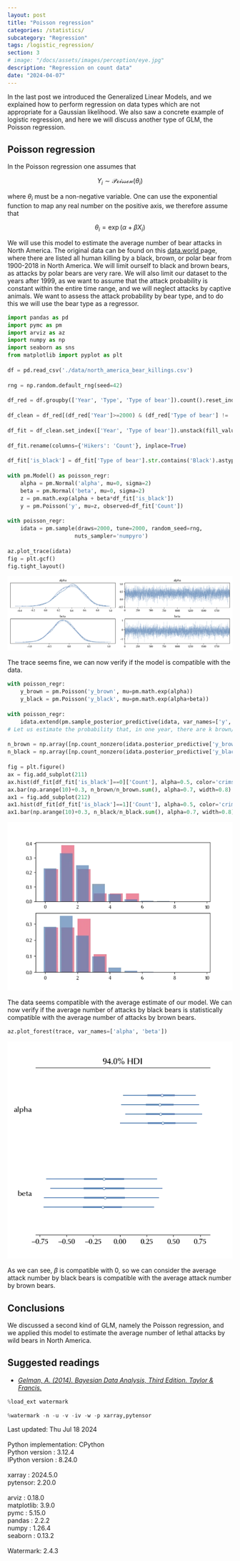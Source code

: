 ```yaml
---
layout: post
title: "Poisson regression"
categories: /statistics/
subcategory: "Regression"
tags: /logistic_regression/
section: 3
# image: "/docs/assets/images/perception/eye.jpg"
description: "Regression on count data"
date: "2024-04-07"
---
```


In the last post we introduced the Generalized Linear Models,
and we explained how to perform regression on data types which are
not appropriate for a Gaussian likelihood.
We also saw a concrete example of logistic regression, and here we will
discuss another type of GLM, the Poisson regression.

## Poisson regression

In the Poisson regression one assumes that

$$
Y_i \sim \mathcal{Poisson}(\theta_i)
$$

where $\theta_i$ must be a non-negative variable. One can 
use the exponential function to map any real number on the
positive axis, we therefore assume that

$$
\theta_i = \exp\left(\alpha + \beta X_i\right)
$$

We will use this model to estimate the average number of
bear attacks in North America.
The original data can be found on this [data.world
](https://data.world/ajsanne/north-america-bear-killings/workspace/file?filename=north_america_bear_killings.csv)
page, where there are listed all human killing by a black, brown, or polar bear from 1900-2018 in North America.
We will limit ourself to black and brown bears, as attacks by polar bears are very rare.
We will also limit our dataset to the years after 1999, as we want to assume that the attack probability
is constant within the entire time range, and we will neglect attacks by captive animals.
We want to assess the attack probability by bear type, and to do this we will use the bear type
as a regressor.

```python
import pandas as pd
import pymc as pm
import arviz as az
import numpy as np
import seaborn as sns
from matplotlib import pyplot as plt

df = pd.read_csv('./data/north_america_bear_killings.csv')

rng = np.random.default_rng(seed=42)

df_red = df.groupby(['Year', 'Type', 'Type of bear']).count().reset_index()[['Year', 'Type', 'Type of bear', 'Hikers']]

df_clean = df_red[(df_red['Year']>=2000) & (df_red['Type of bear'] != 'Polar Bear')& (df_red['Type'] != 'Captive')]

df_fit = df_clean.set_index(['Year', 'Type of bear']).unstack(fill_value=0).stack().reset_index()[['Year', 'Type of bear', 'Hikers']]

df_fit.rename(columns={'Hikers': 'Count'}, inplace=True)

df_fit['is_black'] = df_fit['Type of bear'].str.contains('Black').astype(int)

with pm.Model() as poisson_regr:
    alpha = pm.Normal('alpha', mu=0, sigma=2)
    beta = pm.Normal('beta', mu=0, sigma=2)
    z = pm.math.exp(alpha + beta*df_fit['is_black'])
    y = pm.Poisson('y', mu=z, observed=df_fit['Count'])

with poisson_regr:
    idata = pm.sample(draws=2000, tune=2000, random_seed=rng,
                     nuts_sampler='numpyro')

az.plot_trace(idata)
fig = plt.gcf()
fig.tight_layout()
```

![The trace of the Poisson model](/docs/assets/images/statistics/poisson_glm/trace.webp)

The trace seems fine, we can now verify if the model is compatible with the data.

```python
with poisson_regr:
    y_brown = pm.Poisson('y_brown', mu=pm.math.exp(alpha))
    y_black = pm.Poisson('y_black', mu=pm.math.exp(alpha+beta))
    
with poisson_regr:
    idata.extend(pm.sample_posterior_predictive(idata, var_names=['y', 'y_brown', 'y_black'], random_seed=rng))
# Let us estimate the probability that, in one year, there are k brown/black bear attacks 

n_brown = np.array([np.count_nonzero(idata.posterior_predictive['y_brown'].values.reshape(-1)==k) for k in range(10)])
n_black = np.array([np.count_nonzero(idata.posterior_predictive['y_black'].values.reshape(-1)==k) for k in range(10)])

fig = plt.figure()
ax = fig.add_subplot(211)
ax.hist(df_fit[df_fit['is_black']==0]['Count'], alpha=0.5, color='crimson', density=True, bins=np.arange(10), width=0.8)
ax.bar(np.arange(10)+0.3, n_brown/n_brown.sum(), alpha=0.7, width=0.8)
ax1 = fig.add_subplot(212)
ax1.hist(df_fit[df_fit['is_black']==1]['Count'], alpha=0.5, color='crimson', density=True, bins=np.arange(10), width=0.8)
ax1.bar(np.arange(10)+0.3, n_black/n_black.sum(), alpha=0.7, width=0.8)
```

![The posterior predictive of the Poisson model](/docs/assets/images/statistics/poisson_glm/posterior_predictive.webp)

The data seems compatible with the average estimate of our model.
We can now verify if the average number of attacks by black bears is statistically
compatible with the average number of attacks by brown bears.

```python
az.plot_forest(trace, var_names=['alpha', 'beta'])
```

![The forest plot of our parameters](/docs/assets/images/statistics/poisson_glm/posterior.webp)

As we can see, $\beta$ is compatible with 0, so we can consider the average attack number
by black bears is compatible with the average attack number by brown bears.

## Conclusions

We discussed a second kind of GLM, namely the Poisson regression,
and we applied this model to estimate the average number of lethal
attacks by wild bears in North America.


## Suggested readings
- <cite><a href="http://www.stat.columbia.edu/~gelman/book/BDA3.pdf">Gelman, A. (2014). Bayesian Data Analysis, Third Edition. Taylor & Francis.</a></cite>


```python
%load_ext watermark
```

```python
%watermark -n -u -v -iv -w -p xarray,pytensor
```

<div class="code">
Last updated: Thu Jul 18 2024
<br>

<br>
Python implementation: CPython
<br>
Python version       : 3.12.4
<br>
IPython version      : 8.24.0
<br>

<br>
xarray  : 2024.5.0
<br>
pytensor: 2.20.0
<br>

<br>
arviz     : 0.18.0
<br>
matplotlib: 3.9.0
<br>
pymc      : 5.15.0
<br>
pandas    : 2.2.2
<br>
numpy     : 1.26.4
<br>
seaborn   : 0.13.2
<br>

<br>
Watermark: 2.4.3
<br>

<br>
</div>

